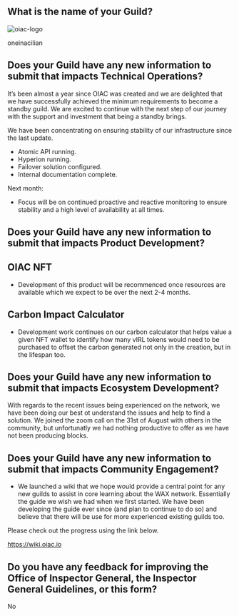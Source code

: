## What is the name of your Guild?
![oiac-logo](https://user-images.githubusercontent.com/89456085/136773956-b263025a-424d-4995-b55a-5d835e98632c.png)

oneinacilian

## Does your Guild have any new information to submit that impacts Technical Operations?

It’s been almost a year since OIAC was created and we are delighted that we have successfully achieved the minimum requirements to become a standby guild. We are excited to continue with the next step of our journey with the support and investment that being a standby brings. 

We have been concentrating on ensuring stability of our infrastructure since the last update. 

* Atomic API running.
* Hyperion running.
* Failover solution configured.
* Internal documentation complete.

Next month:

* Focus will be on continued proactive and reactive monitoring to ensure stability and a high level of availability at all times.

## Does your Guild have any new information to submit that impacts Product Development?

## OIAC NFT

* Development of this product will be recommenced once resources are available which we expect to be over the next 2-4 months.

## Carbon Impact Calculator

* Development work continues on our carbon calculator that helps value a given NFT wallet to identify how many vIRL tokens would need to be purchased to offset the carbon generated not only in the creation, but in the lifespan too.

## Does your Guild have any new information to submit that impacts Ecosystem Development?

With regards to the recent issues being experienced on the network, we have been doing our best ot understand the issues and help to find a solution. We joined the zoom call on the 31st of August with others in the community, but unfortunatly we had nothing productive to offer as we have not been producing blocks.

## Does your Guild have any new information to submit that impacts Community Engagement?

* We launched a wiki that we hope would provide a central point for any new guilds to assist in core learning about the WAX network. Essentially the guide we wish we had when we first started. We have been developing the guide ever since (and plan to continue to do so) and believe that there will be use for more experienced existing guilds too. 

Please check out the progress using the link below. 

https://wiki.oiac.io

## Do you have any feedback for improving the Office of Inspector General, the Inspector General Guidelines, or this form?

No